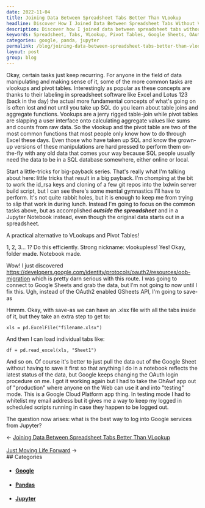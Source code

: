 ```yaml
---
date: 2022-11-04
title: Joining Data Between Spreadsheet Tabs Better Than VLookup
headline: Discover How I Joined Data Between Spreadsheet Tabs Without VLookup or Pivot Tables
description: Discover how I joined data between spreadsheet tabs without using VLookup or Pivot Tables. I explored connecting to Google Sheets and the OAuth2 enabled GSheets API, but I eventually figured out a way to save the data as an .xlsx file and load individual tabs using Pandas. Now I'm exploring the best way to log into Google services from Jupyter - read my blog post to find out how!
keywords: Spreadsheet, Tabs, VLookup, Pivot Tables, Google Sheets, OAuth2, GSheets API, .xlsx, Pandas, Jupyter, Logging, Google Services
categories: google, panda, jupyter
permalink: /blog/joining-data-between-spreadsheet-tabs-better-than-vlookup/
layout: post
group: blog
---
```



Okay, certain tasks just keep recurring. For anyone in the field of data
manipulating and making sense of it, some of the more common tasks are vlookups
and pivot tables. Interestingly as popular as these concepts are thanks to
their labeling in spreadsheet software like Excel and Lotus 123 (back in the
day) the actual more fundamental concepts of what's going on is often lost and
not until you take up SQL do you learn about table joins and aggregate
functions. Vookups are a jerry rigged table-join while pivot tables are
slapping a user interface onto calculating aggregate values like sums and
counts from raw data. So the vlookup and the pivot table are two of the most
common functions that most people only know how to do through Excel these days.
Even those who have taken up SQL and know the grown-up versions of these
manipulations are hard pressed to perform them on-the-fly with any old data
that comes your way because SQL people usually need the data to be in a SQL
database somewhere, either online or local.

Start a little-tricks for big-payback series. That's really what I'm talking
about here: little tricks that result in a big payback. I'm chomping at the bit
to work the id_rsa keys and cloning of a few git repos into the lxdwin server
build script, but I can see there's some mental gymnastics I'll have to
perform. It's not quite rabbit holes, but it is enough to keep me from trying
to slip that work in during lunch. Instead I'm going to focus on the common
tasks above, but as accomplished ***outside the spreadsheet*** and in a Jupyter
Notebook instead, even though the original data starts out in a spreadsheet.

A practical alternative to VLookups and Pivot Tables!

1, 2, 3... 1? Do this efficiently. Strong nickname: vlookupless! Yes! Okay,
folder made. Notebook made.

Wow! I just discovered
https://developers.google.com/identity/protocols/oauth2/resources/oob-migration
which is pretty darn serious with this route. I was going to connect to Google
Sheets and grab the data, but I'm not going to now until I fix this. Ugh,
instead of the OAuth2 enabled GSheets API, I'm going to save-as

Hmmm. Okay, with save-as we can have an .xlsx file with all the tabs inside of
it, but they take an extra step to get to:

    xls = pd.ExcelFile("filename.xlsx")

And then I can load individual tabs like:

    df = pd.read_excel(xls, "Sheet1")

And so on. Of course it's better to just pull the data out of the Google Sheet
without having to save it first so that anything I do in a notebook reflects
the latest status of the data, but Google keeps changing the OAuth login
procedure on me. I got it working again but I had to take the OhAwf app out of
"production" where anyone on the Web can use it and into "testing" mode. This
is a Google Cloud Platform app thing. In testing mode I had to whitelist my
email address but it gives me a way to keep my logged in scheduled scripts
running in case they happen to be logged out.

The question now arises: what is the best way to log into Google services from
Jupyter?


<div class="arrow-links"><div class="post-nav-prev"><span class="arrow">&larr;&nbsp;</span><a href="/blog/joining-data-between-spreadsheet-tabs-better-than-vlookup/">Joining Data Between Spreadsheet Tabs Better Than VLookup</a></div> &nbsp; <div class="post-nav-next"><a href="/blog/just-moving-life-forward/">Just Moving Life Forward</a><span class="arrow">&nbsp;&rarr;</span></div></div>
## Categories

<ul>
<li><h4><a href='/google/'>Google</a></h4></li>
<li><h4><a href='/panda/'>Pandas</a></h4></li>
<li><h4><a href='/jupyter/'>Jupyter</a></h4></li></ul>